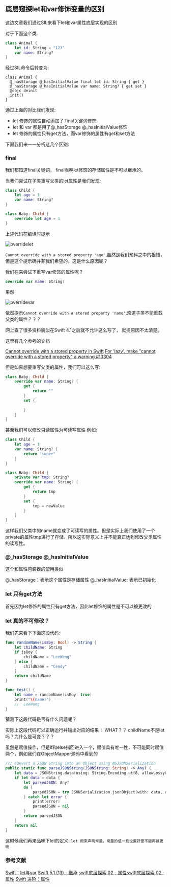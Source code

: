 ## 底层窥探let和var修饰变量的区别

这边文章我们通过SIL来看下let和var属性底层实现的区别

对于下面这个类:

```swift
class Animal {
    let id: String = "123"
    var name: String?
}
```

经过SIL命令后转变为:

```
class Animal {
  @_hasStorage @_hasInitialValue final let id: String { get }
  @_hasStorage @_hasInitialValue var name: String? { get set }
  @objc deinit
  init()
}
```

通过上面的对比我们发现:

- let 修饰的属性自动添加了 final关键词修饰
- let 和 var 都是用了@_hasStorage @_hasInitialValue修饰
- let 修饰的属性只有get方法，而var修饰的属性有get和set方法

下面我们来一一分析这几个区别:

### final

我们都知道final关键词， final表明let修饰的存储属性是不可以继承的。

当我们尝试在子类重写父类的let属性是我们发现:

```swift
class Child {
    let age = 1
    var name: String?
}

class Baby: Child {
    override let age = 1
}
```

上述代码在编译时提示

![overridelet]()

`Cannot override with a stored property 'age'`,虽然是我们预料之中的报错，但是这个提示确并非我们希望的。这是什么原因呢？

我们在来尝试下重写var修饰的属性呢？

```swift
override var name: String?
```
果然

![overridevar]()

依然提示`Cannot override with a stored property 'name'`,难道子类不能重载父类的属性？？？

网上查了很多资料貌似在Swift 4.1之后就不允许这么写了， 就提原因不太清楚。

这里有几个参考的文档

[Cannot override with a stored property in Swift](https://stackoverflow.com/questions/49640147/cannot-override-with-a-stored-property-in-swift)
[For 'lazy', make "cannot override with a stored property" a warning #13304](https://github.com/apple/swift/pull/13304/commits/31e0dfbcc7191b0675c00ada7e38bfc2416531f8)

但是如果想要重写父类的属性，我们可以这么写:

```swift
class Baby: Child {
    override var name: String? {
        get {
            return ""
        }
        set {
            
        }
    }
}
```

甚至我们可以修改只读属性为可读写属性
例如:

```swift
class Child {
    let age = 1
    var name: String? {
        return "super"
    }
}

class Baby: Child {
    private var tmp: String?
    override var name: String? {
        get {
            return tmp
        }
        set {
            tmp = newValue
        }
    }
}
```

这样我们父类中的name就变成了可读写的属性。但是实际上我们使用了一个private的属性tmp进行了存储。所以这实际意义上并不能真正达到修改父类属性的读写性。


### @_hasStorage @_hasInitialValue

这个和属性包装器的使用类似

@_hasStorage：表示这个属性是存储属性
@_hasInitialValue: 表示已初始化

### let 只有get方法

首先因为let修饰的属性只有get方法，因此let修饰的属性是不可以被更改的

### let 真的不可修改？

我们先来看下下面这段代码:

```swift
func randomName(isBoy: Bool) -> String {
    let childName: String
    if isBoy {
        childName = "LeeWong"
    } else {
        childName = "Cendy"
    }
    return childName
}

func test() {
    let name = randomName(isBoy: true)
    print("\(name)")
    //  LeeWong
}
```

猜测下这段代码是否有什么问题呢？

实际上这段代码可以正确运行并输出对应的结果！ WHAT？？ childName不是let吗？为什么是可变？？？

虽然是赋值操作，但是if和else指回进入一个，赋值具有唯一性，不可能同时赋值两个，例如我们在ObjectMapper源码中看到的

```swift
/// Convert a JSON String into an Object using NSJSONSerialization
public static func parseJSONString(JSONString: String) -> Any? {
    let data = JSONString.data(using: String.Encoding.utf8, allowLossyConversion: true)
    if let data = data {
        let parsedJSON: Any?
        do {
            parsedJSON = try JSONSerialization.jsonObject(with: data, options: JSONSerialization.ReadingOptions.allowFragments)
        } catch let error {
            print(error)
            parsedJSON = nil
        }
        return parsedJSON
    }
    return nil
}
```

这时候我们再来品味下let的定义: `let 用来声明常量，常量的值一旦设置好便不能再被更改`


### 参考文献

[Swift：let与var](https://juejin.cn/post/7019113636740235295)
[Swift 5.1 (13) - 继承](https://juejin.cn/post/6844904068616290318)
[swift底层探索 02 - 属性swift底层探索 02 - 属性](https://cloud.tencent.com/developer/article/1858054)
[Swift 进阶：属性](https://juejin.cn/post/7048595981201309732)


